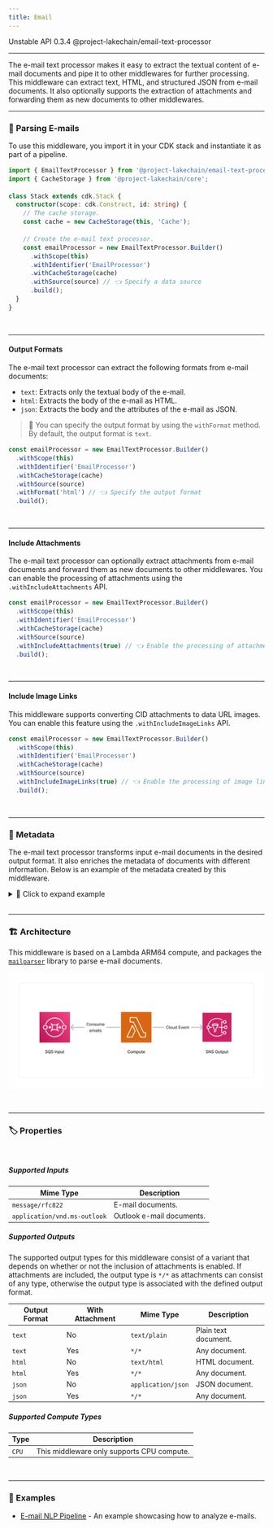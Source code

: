 ```yaml
---
title: Email
---
```


<span title="Label: Pro" data-view-component="true" class="Label Label--api text-uppercase">
  Unstable API
</span>
<span title="Label: Pro" data-view-component="true" class="Label Label--version text-uppercase">
  0.3.4
</span>
<span title="Label: Pro" data-view-component="true" class="Label Label--package">
  @project-lakechain/email-text-processor
</span>
<br>

---

The e-mail text processor makes it easy to extract the textual content of e-mail documents and pipe it to other middlewares for further processing. This middleware can extract text, HTML, and structured JSON from e-mail documents. It also optionally supports the extraction of attachments and forwarding them as new documents to other middlewares.

---

### 📨 Parsing E-mails

To use this middleware, you import it in your CDK stack and instantiate it as part of a pipeline.

```typescript
import { EmailTextProcessor } from '@project-lakechain/email-text-processor';
import { CacheStorage } from '@project-lakechain/core';

class Stack extends cdk.Stack {
  constructor(scope: cdk.Construct, id: string) {
    // The cache storage.
    const cache = new CacheStorage(this, 'Cache');
    
    // Create the e-mail text processor.
    const emailProcessor = new EmailTextProcessor.Builder()
      .withScope(this)
      .withIdentifier('EmailProcessor')
      .withCacheStorage(cache)
      .withSource(source) // 👈 Specify a data source
      .build();
  }
}
```

<br>

---

#### Output Formats

The e-mail text processor can extract the following formats from e-mail documents:

- `text`: Extracts only the textual body of the e-mail.
- `html`: Extracts the body of the e-mail as HTML.
- `json`: Extracts the body and the attributes of the e-mail as JSON.

> 💁 You can specify the output format by using the `withFormat` method. By default, the output format is `text`.

```typescript
const emailProcessor = new EmailTextProcessor.Builder()
  .withScope(this)
  .withIdentifier('EmailProcessor')
  .withCacheStorage(cache)
  .withSource(source)
  .withFormat('html') // 👈 Specify the output format
  .build();
```

<br>

---

#### Include Attachments

The e-mail text processor can optionally extract attachments from e-mail documents and forward them as new documents to other middlewares. You can enable the processing of attachments using the `.withIncludeAttachments` API.

```typescript
const emailProcessor = new EmailTextProcessor.Builder()
  .withScope(this)
  .withIdentifier('EmailProcessor')
  .withCacheStorage(cache)
  .withSource(source)
  .withIncludeAttachments(true) // 👈 Enable the processing of attachments
  .build();
```

<br>

---

#### Include Image Links

This middleware supports converting CID attachments to data URL images. You can enable this feature using the `.withIncludeImageLinks` API.

```typescript
const emailProcessor = new EmailTextProcessor.Builder()
  .withScope(this)
  .withIdentifier('EmailProcessor')
  .withCacheStorage(cache)
  .withSource(source)
  .withIncludeImageLinks(true) // 👈 Enable the processing of image links
  .build();
```

<br>

---

### 📄 Metadata

The e-mail text processor transforms input e-mail documents in the desired output format. It also enriches the metadata of documents with different information. Below is an example of the metadata created by this middleware.

<details>
  <summary>💁 Click to expand example</summary>
  
  ```json
  {
    "specversion": "1.0",
    "id": "1780d5de-fd6f-4530-98d7-82ebee85ea39",
    "type": "document-created",
    "time": "2023-10-22T13:19:10.657Z",
    "data": {
      "chainId": "6ebf76e4-f70c-440c-98f9-3e3e7eb34c79",
      "source": {
          "url": "s3://bucket/email.eml",
          "type": "message/rfc822",
          "size": 24532,
          "etag": "1243cbd6cf145453c8b5519a2ada4779"
      },
      "document": {
          "url": "s3://bucket/email.txt",
          "type": "text/plain",
          "size": 125,
          "etag": "1243cbd6cf145453c8b5519a2ada4779"
      },
      "metadata": {
        "title": "Re: Hello World",
        "createdAt": "2023-10-22T13:19:10.657Z",
        "authors": [
          "John Doe"
        ],
        "properties": {
          "kind": "text",
          "attrs": {}
        }
      },
      "callStack": []
    }
  }
  ```

</details>

<br>

---

### 🏗️ Architecture

This middleware is based on a Lambda ARM64 compute, and packages the [`mailparser`](https://www.npmjs.com/package/mailparser) library to parse e-mail documents.

![Architecture](../../../assets/email-text-processor-architecture.png)

<br>

---

### 🏷️ Properties

<br>

##### Supported Inputs

|  Mime Type  | Description |
| ----------- | ----------- |
| `message/rfc822` | E-mail documents. |
| `application/vnd.ms-outlook` | Outlook e-mail documents. |

##### Supported Outputs

The supported output types for this middleware consist of a variant that depends on whether or not the inclusion of attachments is enabled. If attachments are included, the output type is `*/*` as attachments can consist of any type, otherwise the output type is associated with the defined output format.

| Output Format | With Attachment | Mime Type | Description |
| ------------- | ------------------- | --------- | ----------- |
| `text` | No | `text/plain` | Plain text document. |
| `text` | Yes | `*/*` | Any document. |
| `html` | No | `text/html` | HTML document. |
| `html` | Yes | `*/*` | Any document. |
| `json` | No | `application/json` | JSON document. |
| `json` | Yes | `*/*` | Any document. |

##### Supported Compute Types

| Type  | Description |
| ----- | ----------- |
| `CPU` | This middleware only supports CPU compute. |

<br>

---

### 📖 Examples

- [E-mail NLP Pipeline](https://github.com/awslabs/project-lakechain/tree/main/examples/simple-pipelines/email-nlp-pipeline/) - An example showcasing how to analyze e-mails.
